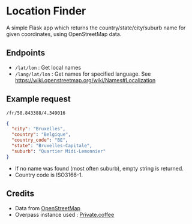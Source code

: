 # Location Finder

A simple Flask app which returns the country/state/city/suburb name for given coordinates, using OpenStreetMap data.

## Endpoints
- `/lat/lon` : Get local names
- `/lang/lat/lon` : Get names for specified language. See https://wiki.openstreetmap.org/wiki/Names#Localization

## Example request

`/fr/50.843388/4.349016`
```json
{
  "city": "Bruxelles",
  "country": "Belgique",
  "country_code": "BE",
  "state": "Bruxelles-Capitale",
  "suburb": "Quartier Midi-Lemonnier"
}
```
- If no name was found (most often suburb), empty string is returned.
- Country code is ISO3166-1.

## Credits
- Data from [OpenStreetMap](https://osm.org)
- Overpass instance used : [Private.coffee](https:///overpass.private.coffee)